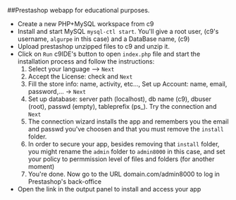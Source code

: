 ##Prestashop webapp for educational purposes.  
* Create a new PHP+MySQL workspace from c9 
* Install and start MySQL ```mysql-ctl start```. You'll give a root user, (c9's username, ```algurpe``` in this case) and a DataBase name, (c9)  
* Upload prestashop unzipped files to c9  and unzip it.
* Click on ```Run``` c9IDE's button to open ```index.php``` file and start the installation process and follow the instructions:  
   1. Select your language --> ```Next```  
   2. Accept the License: check and ```Next```  
   3. Fill the store info: name, activity, etc..., Set up Account: name, email, password,... -> ```Next```  
   4. Set up database: server path (localhost), db name (c9), dbuser (root), passwd (empty), tableprefix (ps_). Try the connection and ```Next```  
   5. The connection wizard installs the app and remembers you the email and passwd you've choosen and that you must remove the ```install``` folder.   
   6. In order to secure your app, besides removing that ```install``` folder, you might rename the ```admin``` folder to ```admin8000``` in this case, and set your policy to permmission level of files and folders (for another moment)  
   7. You're done. Now go to the URL domain.com/admin8000  to log in Prestashop's back-office  
* Open the link in the output panel to install and access your app  
